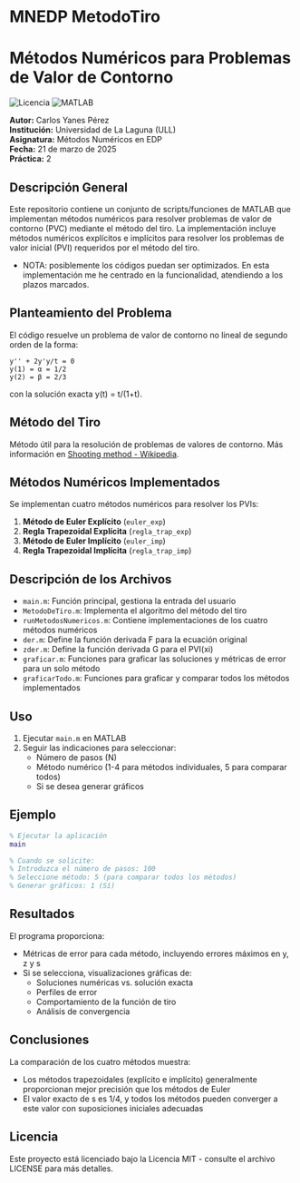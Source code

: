 # MNEDP MetodoTiro

# Métodos Numéricos para Problemas de Valor de Contorno

![Licencia](https://img.shields.io/badge/Licencia-MIT-blue.svg)
![MATLAB](https://img.shields.io/badge/MATLAB-R2024a-orange.svg)

**Autor:** Carlos Yanes Pérez  
**Institución:** Universidad de La Laguna (ULL)  
**Asignatura:** Métodos Numéricos en EDP  
**Fecha:** 21 de marzo de 2025  
**Práctica:** 2  

## Descripción General

Este repositorio contiene un conjunto de scripts/funciones de MATLAB que implementan métodos numéricos para resolver problemas de valor de contorno (PVC) mediante el método del tiro. La implementación incluye métodos numéricos explícitos e implícitos para resolver los problemas de valor inicial (PVI) requeridos por el método del tiro.

- NOTA: posiblemente los códigos puedan ser optimizados. En esta implementación me he centrado en la funcionalidad, atendiendo a los plazos marcados.

## Planteamiento del Problema

El código resuelve un problema de valor de contorno no lineal de segundo orden de la forma:

```
y'' + 2y'y/t = 0
y(1) = α = 1/2
y(2) = β = 2/3
```

con la solución exacta y(t) = t/(1+t).

## Método del Tiro

Método útil para la resolución de problemas de valores de contorno. Más información en [Shooting method - Wikipedia](https://en.wikipedia.org/wiki/Shooting_method).

## Métodos Numéricos Implementados

Se implementan cuatro métodos numéricos para resolver los PVIs:

1. **Método de Euler Explícito** (`euler_exp`)
2. **Regla Trapezoidal Explícita** (`regla_trap_exp`)
3. **Método de Euler Implícito** (`euler_imp`)
4. **Regla Trapezoidal Implícita** (`regla_trap_imp`)

## Descripción de los Archivos

- `main.m`: Función principal, gestiona la entrada del usuario
- `MetodoDeTiro.m`: Implementa el algoritmo del método del tiro
- `runMetodosNumericos.m`: Contiene implementaciones de los cuatro métodos numéricos
- `der.m`: Define la función derivada F para la ecuación original
- `zder.m`: Define la función derivada G para el PVI(xi)
- `graficar.m`: Funciones para graficar las soluciones y métricas de error para un solo método
- `graficarTodo.m`: Funciones para graficar y comparar todos los métodos implementados

## Uso

1. Ejecutar `main.m` en MATLAB
2. Seguir las indicaciones para seleccionar:
   - Número de pasos (N)
   - Método numérico (1-4 para métodos individuales, 5 para comparar todos)
   - Si se desea generar gráficos

## Ejemplo

```matlab
% Ejecutar la aplicación
main

% Cuando se solicite:
% Introduzca el número de pasos: 100
% Seleccione método: 5 (para comparar todos los métodos)
% Generar gráficos: 1 (Sí)
```

## Resultados

El programa proporciona:
- Métricas de error para cada método, incluyendo errores máximos en y, z y s
- Si se selecciona, visualizaciones gráficas de:
  - Soluciones numéricas vs. solución exacta
  - Perfiles de error
  - Comportamiento de la función de tiro
  - Análisis de convergencia

## Conclusiones

La comparación de los cuatro métodos muestra:
- Los métodos trapezoidales (explícito e implícito) generalmente proporcionan mejor precisión que los métodos de Euler
- El valor exacto de s es 1/4, y todos los métodos pueden converger a este valor con suposiciones iniciales adecuadas

## Licencia

Este proyecto está licenciado bajo la Licencia MIT - consulte el archivo LICENSE para más detalles.
